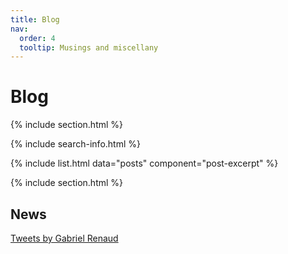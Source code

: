 ```yaml
---
title: Blog
nav:
  order: 4
  tooltip: Musings and miscellany
---
```


# <i class="fas fa-feather-alt"></i>Blog

{% include section.html %}

{% include search-info.html %}

{% include list.html data="posts" component="post-excerpt" %}

{% include section.html %}

## News

<!-- Twitter embeds from https://publish.twitter.com/ -->

<a class="twitter-timeline" data-width="400" align="left" data-height="400"  href="https://twitter.com/grenaud">Tweets by Gabriel Renaud</a> <script async src="https://platform.twitter.com/widgets.js" charset="utf-8"></script> 

<p>
<p>
<p>
<p>

<!-- <iframe allow="autoplay *; encrypted-media *; fullscreen *; clipboard-write" frameborder="0" height="175" style="width:100%;max-width:660px;overflow:hidden;background:transparent;" sandbox="allow-forms allow-popups allow-same-origin allow-scripts allow-storage-access-by-user-activation allow-top-navigation-by-user-activation" src="https://embed.podcasts.apple.com/us/podcast/plasmid-classification-and-binning-with-sergio/id1227281398?i=1000461151908"></iframe> -->
